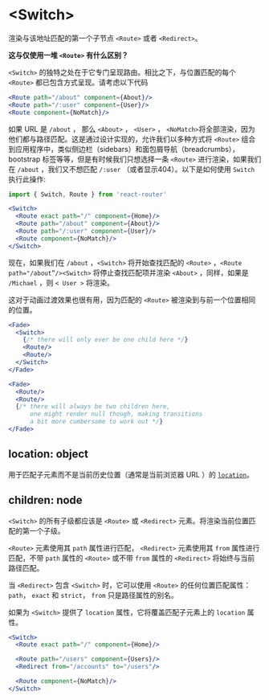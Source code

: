 # &lt;Switch>
渲染与该地址匹配的第一个子节点 `<Route>` 或者 `<Redirect>`。

**这与仅使用一堆 `<Route>` 有什么区别？**

`<Switch>` 的独特之处在于它专门呈现路由。相比之下，与位置匹配的每个 `<Route>` 都已包含方式呈现。请考虑以下代码

```jsx
<Route path="/about" component={About}/>
<Route path="/:user" component={User}/>
<Route component={NoMatch}/>
```

如果 URL 是 `/about` ， 那么 `<About>` ， `<User>` ， `<NoMatch>`将全部渲染，因为他们都与路径匹配。这是通过设计实现的，允许我们以多种方式将 `<Route>` 组合到应用程序中，类似侧边栏（sidebars）和面包屑导航（breadcrumbs）， bootstrap 标签等等，但是有时候我们只想选择一条 `<Route>` 进行渲染，如果我们在 `/about` ，我们又不想匹配 `/:user` （或者显示404）。以下是如何使用 `Switch` 执行此操作:

```jsx
import { Switch, Route } from 'react-router'

<Switch>
  <Route exact path="/" component={Home}/>
  <Route path="/about" component={About}/>
  <Route path="/:user" component={User}/>
  <Route component={NoMatch}/>
</Switch>
```

现在，如果我们在 `/about` ，`<Switch>` 将开始查找匹配的  `<Route>` ，`<Route path="/about”/><Switch>` 将停止查找匹配项并渲染 `<About>` ，同样，如果是 `/Michael` ，则 `< User >` 将渲染。

这对于动画过渡效果也很有用，因为匹配的 `<Route>` 被渲染到与前一个位置相同的位置。

```jsx
<Fade>
  <Switch>
    {/* there will only ever be one child here */}
    <Route/>
    <Route/>
  </Switch>
</Fade>

<Fade>
  <Route/>
  <Route/>
  {/* there will always be two children here,
      one might render null though, making transitions
      a bit more cumbersome to work out */}
</Fade>
```

## location: object

用于匹配子元素而不是当前历史位置（通常是当前浏览器 URL ）的 [`location`](./location.md)。

## children: node

`<Switch>` 的所有子级都应该是 `<Route>` 或 `<Redirect>` 元素。将渲染当前位置匹配的第一个子级。

`<Route>` 元素使用其 `path` 属性进行匹配， `<Redirect>` 元素使用其 `from` 属性进行匹配，不带 `path` 属性的 `<Route>` 或不带 `from` 属性的 `<Redirect>` 将始终与当前路径匹配。

当 `<Redirect>` 包含 `<Switch>` 时，它可以使用 `<Route>` 的任何位置匹配属性：`path`， `exact` 和 `strict`， `from` 只是路径属性的别名。

如果为 `<Switch>` 提供了 `location` 属性，它将覆盖匹配子元素上的 `location` 属性。

```jsx
<Switch>
  <Route exact path="/" component={Home}/>

  <Route path="/users" component={Users}/>
  <Redirect from="/accounts" to="/users"/>

  <Route component={NoMatch}/>
</Switch>
```

